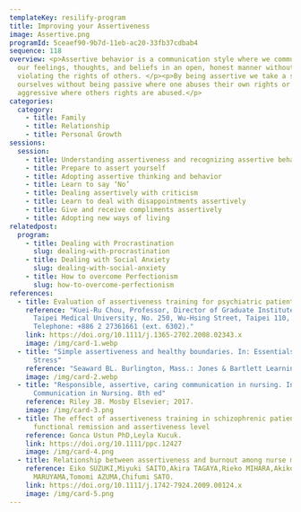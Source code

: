 ```yaml
---
templateKey: resilify-program
title: Improving your Assertiveness
image: Assertive.png
programId: 5ceaef90-9b7d-11eb-ac20-33fb37cdbab4
sequence: 118
overview: <p>Assertive behavior is a communication style where we communicate
  our feelings, thoughts, and beliefs in an open, honest manner without
  violating the rights of others. </p><p>By being assertive we take a stand for
  ourselves without being passive where one abuses their own rights or
  aggressive where others rights are abused.</p>
categories:
  category:
    - title: Family
    - title: Relationship
    - title: Personal Growth
sessions:
  session:
    - title: Understanding assertiveness and recognizing assertive behavior
    - title: Prepare to assert yourself
    - title: Adopting assertive thinking and behavior
    - title: Learn to say ‘No’
    - title: Dealing assertively with criticism
    - title: Learn to deal with disappointments assertively
    - title: Give and receive compliments assertively
    - title: Adopting new ways of living
relatedpost:
  program:
    - title: Dealing with Procrastination
      slug: dealing-with-procrastination
    - title: Dealing with Social Anxiety
      slug: dealing-with-social-anxiety
    - title: How to overcome Perfectionism
      slug: how-to-overcome-perfectionism
references:
  - title: Evaluation of assertiveness training for psychiatric patients
    reference: "Kuei-Ru Chou, Professor, Director of Graduate Institute of Nursing,
      Taipei Medical University, No. 250, Wu-Hsing Street, Taipei 110, Taiwan.
      Telephone: +886 2 27361661 (ext. 6302)."
    link: https://doi.org/10.1111/j.1365-2702.2008.02343.x
    image: /img/card-1.webp
  - title: "Simple assertiveness and healthy boundaries. In: Essentials of Managing
      Stress"
    reference: "Seaward BL. Burlington, Mass.: Jones & Bartlett Learning; 2017."
    image: /img/card-2.webp
  - title: "Responsible, assertive, caring communication in nursing. In:
      Communication in Nursing. 8th ed"
    reference: Riley JB. Mosby Elsevier; 2017.
    image: /img/card-3.png
  - title: The effect of assertiveness training in schizophrenic patients on
      functional remission and assertiveness level
    reference: Gonca Ustun PhD,Leyla Kucuk.
    link: https://doi.org/10.1111/ppc.12427
    image: /img/card-4.png
  - title: Relationship between assertiveness and burnout among nurse managers
    reference: Eiko SUZUKI,Miyuki SAITO,Akira TAGAYA,Rieko MIHARA,Akiko
      MARUYAMA,Tomomi AZUMA,Chifumi SATO.
    link: https://doi.org/10.1111/j.1742-7924.2009.00124.x
    image: /img/card-5.png
---
```

